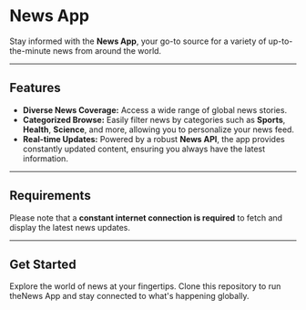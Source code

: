 # News App

Stay informed with the **News App**, your go-to source for a variety of up-to-the-minute news from around the world.

---

## Features

* **Diverse News Coverage:** Access a wide range of global news stories.
* **Categorized Browse:** Easily filter news by categories such as **Sports**, **Health**, **Science**, and more, allowing you to personalize your news feed.
* **Real-time Updates:** Powered by a robust **News API**, the app provides constantly updated content, ensuring you always have the latest information.

---

## Requirements

Please note that a **constant internet connection is required** to fetch and display the latest news updates.

---

## Get Started

Explore the world of news at your fingertips. Clone this repository to run theNews App and stay connected to what's happening globally.
```